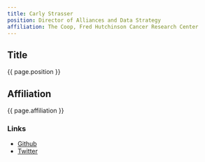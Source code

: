 ```yaml
---
title: Carly Strasser
position: Director of Alliances and Data Strategy
affiliation: The Coop, Fred Hutchinson Cancer Research Center
---
```

## Title
{{ page.position }}

## Affiliation

{{ page.affiliation }}

### Links
<!-- Add your links below -->
- [Github](https://github.com/strasser)
- [Twitter](https://twitter.com/carlystrasser)
